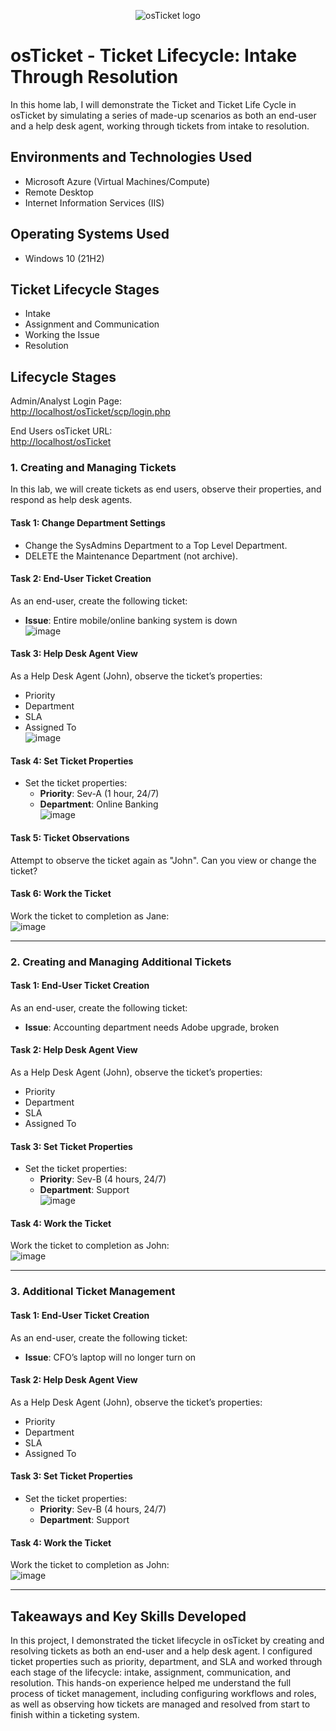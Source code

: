 <p align="center">
  <img src="https://i.imgur.com/Clzj7Xs.png" alt="osTicket logo"/>
</p>

<h1>osTicket - Ticket Lifecycle: Intake Through Resolution</h1>
In this home lab, I will demonstrate the Ticket and Ticket Life Cycle in osTicket by simulating a series of made-up scenarios as both an end-user and a help desk agent, working through tickets from intake to resolution.<br />

<h2>Environments and Technologies Used</h2>

- Microsoft Azure (Virtual Machines/Compute)
- Remote Desktop
- Internet Information Services (IIS)

<h2>Operating Systems Used</h2>

- Windows 10 (21H2)

<h2>Ticket Lifecycle Stages</h2>

- Intake
- Assignment and Communication
- Working the Issue
- Resolution

<h2>Lifecycle Stages</h2>

Admin/Analyst Login Page:  
[http://localhost/osTicket/scp/login.php](http://localhost/osTicket/scp/login.php)

End Users osTicket URL:  
[http://localhost/osTicket](http://localhost/osTicket)

### 1. Creating and Managing Tickets

In this lab, we will create tickets as end users, observe their properties, and respond as help desk agents.

#### Task 1: Change Department Settings
- Change the SysAdmins Department to a Top Level Department.
- DELETE the Maintenance Department (not archive).

#### Task 2: End-User Ticket Creation
As an end-user, create the following ticket:
- **Issue**: Entire mobile/online banking system is down  
![image](https://github.com/user-attachments/assets/20d3340a-d139-49da-89d9-d47d36686614)



#### Task 3: Help Desk Agent View
As a Help Desk Agent (John), observe the ticket’s properties:
- Priority
- Department
- SLA
- Assigned To  
![image](https://github.com/user-attachments/assets/dacccfe7-65db-49d4-82eb-361c8b4863d0)

#### Task 4: Set Ticket Properties
- Set the ticket properties:
  - **Priority**: Sev-A (1 hour, 24/7)
  - **Department**: Online Banking  
![image](https://github.com/user-attachments/assets/672cfca9-1a4e-4ddf-b6d9-eba91d4a42a5)

#### Task 5: Ticket Observations
Attempt to observe the ticket again as "John". Can you view or change the ticket?

#### Task 6: Work the Ticket
Work the ticket to completion as Jane:  
![image](https://github.com/user-attachments/assets/03709642-9c77-4b94-94b0-9b82ce1382da)

---

### 2. Creating and Managing Additional Tickets

#### Task 1: End-User Ticket Creation
As an end-user, create the following ticket:
- **Issue**: Accounting department needs Adobe upgrade, broken

#### Task 2: Help Desk Agent View
As a Help Desk Agent (John), observe the ticket’s properties:
- Priority
- Department
- SLA
- Assigned To

#### Task 3: Set Ticket Properties
- Set the ticket properties:
  - **Priority**: Sev-B (4 hours, 24/7)
  - **Department**: Support  
![image](https://github.com/user-attachments/assets/c526e756-a485-43ca-9119-ce7e28a9679e)

#### Task 4: Work the Ticket
Work the ticket to completion as John:  
![image](https://github.com/user-attachments/assets/a7d69049-4242-45c5-acf7-1c3254961521)

---

### 3. Additional Ticket Management

#### Task 1: End-User Ticket Creation
As an end-user, create the following ticket:
- **Issue**: CFO’s laptop will no longer turn on

#### Task 2: Help Desk Agent View
As a Help Desk Agent (John), observe the ticket’s properties:
- Priority
- Department
- SLA
- Assigned To

#### Task 3: Set Ticket Properties
- Set the ticket properties:
  - **Priority**: Sev-B (4 hours, 24/7)
  - **Department**: Support

#### Task 4: Work the Ticket
Work the ticket to completion as John:  
![image](https://github.com/user-attachments/assets/a7d69049-4242-45c5-acf7-1c3254961521)

---

<h2>Takeaways and Key Skills Developed</h2>

In this project, I demonstrated the ticket lifecycle in osTicket by creating and resolving tickets as both an end-user and a help desk agent. I configured ticket properties such as priority, department, and SLA and worked through each stage of the lifecycle: intake, assignment, communication, and resolution. This hands-on experience helped me understand the full process of ticket management, including configuring workflows and roles, as well as observing how tickets are managed and resolved from start to finish within a ticketing system.
